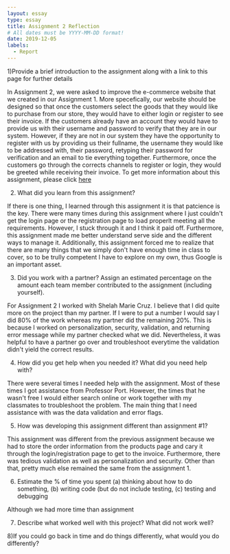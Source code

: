 ```yaml
---
layout: essay
type: essay
title: Assignment 2 Reflection
# All dates must be YYYY-MM-DD format!
date: 2019-12-05
labels:
  - Report
---
```


1)Provide a brief introduction to the assignment along with a link to this page for further details

In Assignment 2, we were asked to improve the e-commerce website that we created in our Assignment 1. More specefically, our website should be designed so that once the customers select the goods that they would like to purchase from our store, they would have to either login or register to see their invoice. If the customers already have an account they would have to provide us with their username and password to verify that they are in our system. However, if they are not in our system they have the opportunity to register with us by providing us their fullname, the username they would like to be addressed with, their password, retyping their password for verification and an email to tie everything together. Furthermore, once the customers go through the corrects channels to register or login, they would be greeted while receiving their invoice. To get more information about this assignment, please click [here](https://dport96.github.io/ITM352/morea/150.Assignment2/experience-Assignment2.html)

2) What did you learn from this assignment?

If there is one thing, I learned through this assignment it is that patcience is the key. There were many times during this assignment where I just couldn't get the login page or the registration page to load properlt meeting all the requirements. However, I stuck through it and I think it paid off. Furthermore, this assignment made me better understand serve side and the different ways to manage it. Additionally, this assignment forced me to realize that there are many things that we simply don't have enough time in class to cover, so to be trully competent I have to explore on my own, thus Google is an important asset.

3) Did you work with a partner? Assign an estimated percentage on the amount each team member contributed to the assignment (including yourself).

For Assignment 2 I worked with Shelah Marie Cruz. I believe that I did quite more on the project than my partner. If I were to put a number I would say I did 80% of the work whereas my partner did the remaining 20%. This is because I worked on personalization, security, validation, and returning error message while my partner checked what we did. Nevertheless, it was helpful to have a partner go over and troubleshoot everytime the validation didn't yield the correct results.

4) How did you get help when you needed it? What did you need help with?

There were several times I needed help with the assignment. Most of these times I got assistance from Professor Port. However, the times that he wasn't free I would either search online or work together with my classmates to troubleshoot the problem. The main thing that I need assistance with was the data validation and error flags. 

5) How was developing this assignment different than assignment #1?

This assignment was different from the previous assignment because we had to store the order information from the products page and cary it through the login/registration page to get to the invoice. Furthermore, there was tedious validation as well as personalization and security. Other than that, pretty much else remained the same from the assignment 1. 

6) Estimate the % of time you spent (a) thinking about how to do something, (b) writing code (but do not include testing, (c) testing and debugging

Although we had more time than assignment 

7) Describe what worked well with this project? What did not work well?

8)If you could go back in time and do things differently, what would you do differently?
